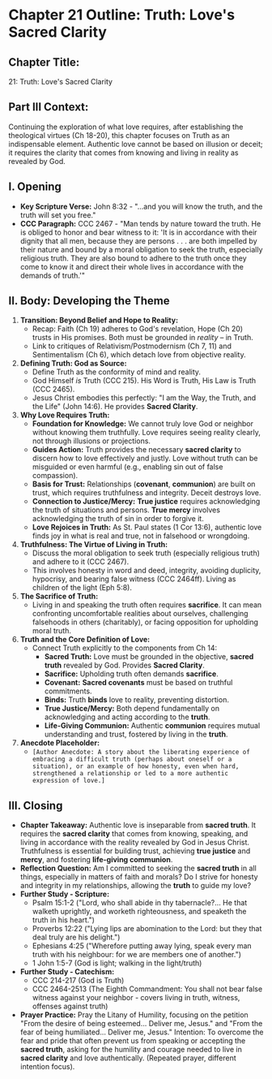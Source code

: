 # Chapter 21 Outline: Truth: Love's Sacred Clarity

## Chapter Title:
21: Truth: Love's Sacred Clarity

## Part III Context:
Continuing the exploration of what love requires, after establishing the theological virtues (Ch 18-20), this chapter focuses on Truth as an indispensable element. Authentic love cannot be based on illusion or deceit; it requires the clarity that comes from knowing and living in reality as revealed by God.

## I. Opening

*   **Key Scripture Verse:** John 8:32 - "...and you will know the truth, and the truth will set you free."
*   **CCC Paragraph:** CCC 2467 - "Man tends by nature toward the truth. He is obliged to honor and bear witness to it: 'It is in accordance with their dignity that all men, because they are persons . . . are both impelled by their nature and bound by a moral obligation to seek the truth, especially religious truth. They are also bound to adhere to the truth once they come to know it and direct their whole lives in accordance with the demands of truth.'"

## II. Body: Developing the Theme

1.  **Transition: Beyond Belief and Hope to Reality:**
    *   Recap: Faith (Ch 19) adheres to God's revelation, Hope (Ch 20) trusts in His promises. Both must be grounded in *reality* – in Truth.
    *   Link to critiques of Relativism/Postmodernism (Ch 7, 11) and Sentimentalism (Ch 6), which detach love from objective reality.
2.  **Defining Truth: God as Source:**
    *   Define Truth as the conformity of mind and reality.
    *   God Himself *is* Truth (CCC 215). His Word is Truth, His Law is Truth (CCC 2465).
    *   Jesus Christ embodies this perfectly: "I am the Way, the Truth, and the Life" (John 14:6). He provides **Sacred Clarity**.
3.  **Why Love Requires Truth:**
    *   **Foundation for Knowledge:** We cannot truly love God or neighbor without knowing them truthfully. Love requires seeing reality clearly, not through illusions or projections.
    *   **Guides Action:** Truth provides the necessary **sacred clarity** to discern how to love effectively and justly. Love without truth can be misguided or even harmful (e.g., enabling sin out of false compassion).
    *   **Basis for Trust:** Relationships (**covenant**, **communion**) are built on trust, which requires truthfulness and integrity. Deceit destroys love.
    *   **Connection to Justice/Mercy:** **True justice** requires acknowledging the truth of situations and persons. **True mercy** involves acknowledging the truth of sin in order to forgive it.
    *   **Love Rejoices in Truth:** As St. Paul states (1 Cor 13:6), authentic love finds joy in what is real and true, not in falsehood or wrongdoing.
4.  **Truthfulness: The Virtue of Living in Truth:**
    *   Discuss the moral obligation to seek truth (especially religious truth) and adhere to it (CCC 2467).
    *   This involves honesty in word and deed, integrity, avoiding duplicity, hypocrisy, and bearing false witness (CCC 2464ff). Living as children of the light (Eph 5:8).
5.  **The Sacrifice of Truth:**
    *   Living in and speaking the truth often requires **sacrifice**. It can mean confronting uncomfortable realities about ourselves, challenging falsehoods in others (charitably), or facing opposition for upholding moral truth.
6.  **Truth and the Core Definition of Love:**
    *   Connect Truth explicitly to the components from Ch 14:
        *   **Sacred Truth:** Love must be grounded in the objective, **sacred truth** revealed by God. Provides **Sacred Clarity**.
        *   **Sacrifice:** Upholding truth often demands **sacrifice**.
        *   **Covenant:** **Sacred covenants** must be based on truthful commitments.
        *   **Binds:** Truth **binds** love to reality, preventing distortion.
        *   **True Justice/Mercy:** Both depend fundamentally on acknowledging and acting according to the **truth**.
        *   **Life-Giving Communion:** Authentic **communion** requires mutual understanding and trust, fostered by living in the **truth**.
7.  **Anecdote Placeholder:**
    *   `[Author Anecdote: A story about the liberating experience of embracing a difficult truth (perhaps about oneself or a situation), or an example of how honesty, even when hard, strengthened a relationship or led to a more authentic expression of love.]`

## III. Closing

*   **Chapter Takeaway:** Authentic love is inseparable from **sacred truth**. It requires the **sacred clarity** that comes from knowing, speaking, and living in accordance with the reality revealed by God in Jesus Christ. Truthfulness is essential for building trust, achieving **true justice** and **mercy**, and fostering **life-giving communion**.
*   **Reflection Question:** Am I committed to seeking the **sacred truth** in all things, especially in matters of faith and morals? Do I strive for honesty and integrity in my relationships, allowing the **truth** to guide my love?
*   **Further Study - Scripture:**
    *   Psalm 15:1-2 ("Lord, who shall abide in thy tabernacle?... He that walketh uprightly, and worketh righteousness, and speaketh the truth in his heart.")
    *   Proverbs 12:22 ("Lying lips are abomination to the Lord: but they that deal truly are his delight.")
    *   Ephesians 4:25 ("Wherefore putting away lying, speak every man truth with his neighbour: for we are members one of another.")
    *   1 John 1:5-7 (God is light; walking in the light/truth)
*   **Further Study - Catechism:**
    *   CCC 214-217 (God is Truth)
    *   CCC 2464-2513 (The Eighth Commandment: You shall not bear false witness against your neighbor - covers living in truth, witness, offenses against truth)
*   **Prayer Practice:** Pray the Litany of Humility, focusing on the petition "From the desire of being esteemed... Deliver me, Jesus." and "From the fear of being humiliated... Deliver me, Jesus." Intention: To overcome the fear and pride that often prevent us from speaking or accepting the **sacred truth**, asking for the humility and courage needed to live in **sacred clarity** and love authentically. (Repeated prayer, different intention focus).
